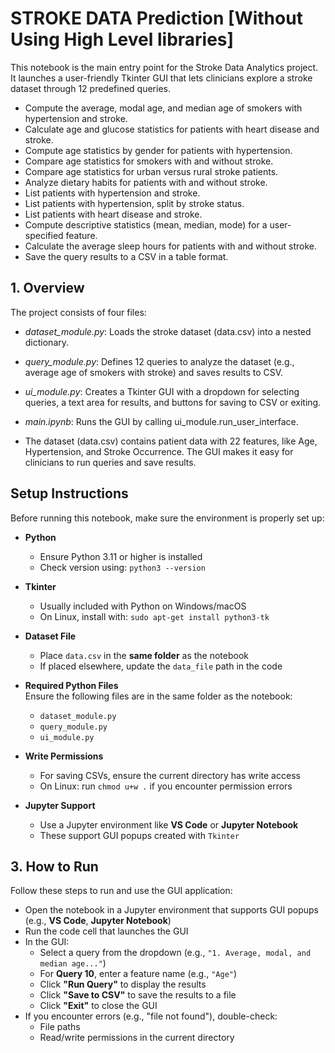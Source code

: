 # STROKE DATA Prediction [Without Using High Level libraries]
This notebook is the main entry point for the Stroke Data Analytics project. It launches a user-friendly Tkinter GUI that lets clinicians explore a stroke dataset through 12 predefined queries.

- Compute the average, modal age, and median age of smokers with hypertension and stroke.
- Calculate age and glucose statistics for patients with heart disease and stroke.
- Compute age statistics by gender for patients with hypertension.
- Compare age statistics for smokers with and without stroke.
- Compare age statistics for urban versus rural stroke patients.
- Analyze dietary habits for patients with and without stroke.
- List patients with hypertension and stroke.
- List patients with hypertension, split by stroke status.
- List patients with heart disease and stroke.
- Compute descriptive statistics (mean, median, mode) for a user-specified
feature.
- Calculate the average sleep hours for patients with and without stroke.
- Save the query results to a CSV in a table format.

## 1. Overview
The project consists of four files:

- *dataset_module.py*: Loads the stroke dataset (data.csv) into a nested dictionary.
- *query_module.py*: Defines 12 queries to analyze the dataset (e.g., average age of smokers with stroke) and saves results to CSV.
- *ui_module.py*: Creates a Tkinter GUI with a dropdown for selecting queries, a text area for results, and buttons for saving to CSV or exiting.
- *main.ipynb*: Runs the GUI by calling ui_module.run_user_interface.
  
- The dataset (data.csv) contains patient data with 22 features, like Age, Hypertension, and Stroke Occurrence. The GUI makes it easy for clinicians to run queries and save results.

## Setup Instructions

Before running this notebook, make sure the environment is properly set up:

- **Python**  
  - Ensure Python 3.11 or higher is installed  
  - Check version using: `python3 --version`

- **Tkinter**  
  - Usually included with Python on Windows/macOS  
  - On Linux, install with: `sudo apt-get install python3-tk`

- **Dataset File**  
  - Place `data.csv` in the **same folder** as the notebook  
  - If placed elsewhere, update the `data_file` path in the code

- **Required Python Files**  
  Ensure the following files are in the same folder as the notebook:
  - `dataset_module.py`
  - `query_module.py`
  - `ui_module.py`

- **Write Permissions**  
  - For saving CSVs, ensure the current directory has write access  
  - On Linux: run `chmod u+w .` if you encounter permission errors

- **Jupyter Support**  
  - Use a Jupyter environment like **VS Code** or **Jupyter Notebook**  
  - These support GUI popups created with `Tkinter`


## 3. How to Run
Follow these steps to run and use the GUI application:

- Open the notebook in a Jupyter environment that supports GUI popups (e.g., **VS Code**, **Jupyter Notebook**)
- Run the code cell that launches the GUI
- In the GUI:
  - Select a query from the dropdown (e.g., `"1. Average, modal, and median age..."`)
  - For **Query 10**, enter a feature name (e.g., `"Age"`)
  - Click **"Run Query"** to display the results
  - Click **"Save to CSV"** to save the results to a file
  - Click **"Exit"** to close the GUI
- If you encounter errors (e.g., "file not found"), double-check:
  - File paths
  - Read/write permissions in the current directory

